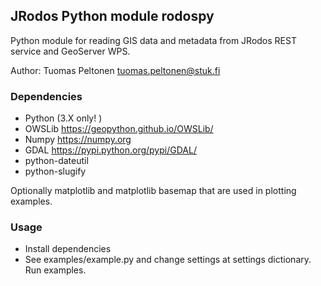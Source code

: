 JRodos Python module rodospy
----------------------------
Python module for reading GIS data and metadata from JRodos REST service and GeoServer WPS.

Author: Tuomas Peltonen <tuomas.peltonen@stuk.fi>

### Dependencies
* Python (3.X only! )
* OWSLib https://geopython.github.io/OWSLib/
* Numpy https://numpy.org
* GDAL https://pypi.python.org/pypi/GDAL/
* python-dateutil
* python-slugify

Optionally matplotlib and matplotlib basemap that are used in plotting examples.

### Usage
* Install dependencies
* See examples/example.py and change settings at settings dictionary. Run examples.
